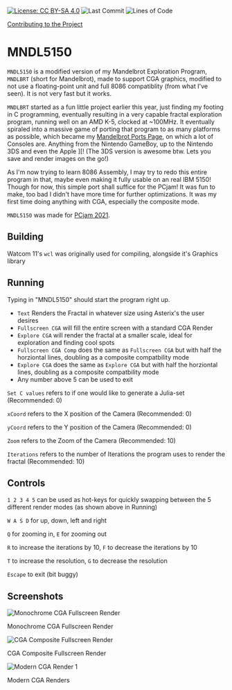 [![License: CC BY-SA 4.0](https://img.shields.io/badge/License-CC_BY--SA_4.0-lightgrey.svg)](https://creativecommons.org/licenses/by-sa/4.0/)
![Last Commit](https://img.shields.io/github/last-commit/OfficialPixelBrush/MNDL5150)
![Lines of Code](https://img.shields.io/tokei/lines/github/OfficialPixelBrush/MNDL5150)
<!--[![Latest Release Size](https://img.shields.io/github/downloads/Naereen/StrapDown.js/total.svg)](https://gitHub.com/OfficialPixelBrush/MNDL5150/releases/)-->



[Contributing to the Project](https://github.com/OfficialPixelBrush/MNDL5150/blob/d4b60b9077ab0bdaaac7e6c0813dbf58165989c1/CONTRIBUTING.md)

MNDL5150
=======

`MNDL5150` is a modified version of my Mandelbrot Exploration Program, `MNDLBRT` (short for Mandelbrot), made to support CGA graphics, modified to not use a floating-point unit and full 8086 compatiblity (from what I've seen).
It is not very fast but it works. 

`MNDLBRT` started as a fun little project earlier this year, just finding my footing in C programming, eventually resulting in a very capable fractal exploration program, running well on an AMD K-5, clocked at ~100MHz. It eventually spiraled into a massive game of porting that program to as many platforms as possible, which became my [Mandelbrot Ports Page](https://pixelbrush.dev/apps/mandelbrotPorts), on which a lot of Consoles are. Anything from the Nintendo GameBoy, up to the Nintendo 3DS and even the Apple ]\[! (The 3DS version is awesome btw. Lets you save and render images on the go!)

As I'm now trying to learn 8086 Assembly, I may try to redo this entire program in that, maybe even making it fully usable on an real IBM 5150! Though for now, this simple port shall suffice for the PCjam! It was fun to make, too bad I didn't have more time for further optimizations. It was my first time doing anything with CGA, especially the composite mode.

`MNDL5150` was made for
[PCjam 2021](https://pcjam.gitlab.io/).

Building
--------

Watcom 11's `wcl` was originally used for compiling, alongside it's Graphics library
 
Running
--------

Typing in "MNDL5150" should start the program right up.
- `Text` Renders the Fractal in whatever size using Asterix's the user desires
- `Fullscreen CGA` will fill the entire screen with a standard CGA Render
- `Explore CGA` will render the fractal at a smaller scale, ideal for exploration and finding cool spots
- `Fullscreen CGA Comp` does the same as `Fullscreen CGA` but with half the horziontal lines, doubling as a composite compatbility mode
- `Explore CGA` does the same as `Explore CGA` but with half the horziontal lines, doubling as a composite compatbility mode
- Any number above 5 can be used to exit

`Set C values` refers to if one would like to generate a Julia-set (Recommended: 0)

`xCoord` refers to the X position of the Camera (Recommended: 0)

`yCoord` refers to the Y position of the Camera (Recommended: 0)

`Zoom` refers to the Zoom of the Camera (Recommended: 10)

`Iterations` refers to the number of Iterations the program uses to render the fractal (Recommended: 10)
 
Controls
--------
`1 2 3 4 5` can be used as hot-keys for quickly swapping between the 5 different render modes (as shown above in Running)

`W A S D` for up, down, left and right

`Q` for zooming in, `E` for zooming out

`R` to increase the iterations by 10, `F` to decrease the iterations by 10

`T` to increase the resolution, `G` to decrease the resolution

`Escape` to exit (bit buggy)


Screenshots
-----------

![Monochrome CGA Fullscreen Render](https://user-images.githubusercontent.com/23031327/128101835-78e4951f-8a84-4fc9-8e2b-bac878edbfd4.png)
 
Monochrome CGA Fullscreen Render


![CGA Composite Fullscreen Render](https://user-images.githubusercontent.com/23031327/128101170-d4aaca9b-ab67-44da-86e7-68068ef9ce11.png)

CGA Composite Fullscreen Render


![Modern CGA Render 1](https://user-images.githubusercontent.com/23031327/128101708-48190fb6-8430-427b-b603-06a05ecf4621.png)

Modern CGA Renders
